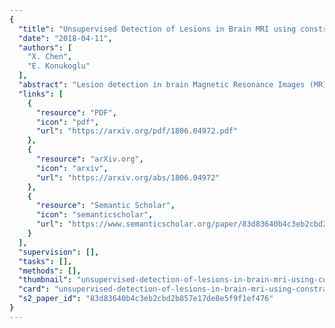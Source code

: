 ```yaml
---
{
  "title": "Unsupervised Detection of Lesions in Brain MRI using constrained adversarial auto-encoders",
  "date": "2018-04-11",
  "authors": [
    "X. Chen",
    "E. Konukoglu"
  ],
  "abstract": "Lesion detection in brain Magnetic Resonance Images (MRI) remains a challenging task. State-of-the-art approaches are mostly based on supervised learning making use of large annotated datasets. Human beings, on the other hand, even non-experts, can detect most abnormal lesions after seeing a handful of healthy brain images. Replicating this capability of using prior information on the appearance of healthy brain structure to detect lesions can help computers achieve human level abnormality detection, specifically reducing the need for numerous labeled examples and bettering generalization of previously unseen lesions. To this end, we study detection of lesion regions in an unsupervised manner by learning data distribution of brain MRI of healthy subjects using auto-encoder based methods. We hypothesize that one of the main limitations of the current models is the lack of consistency in latent representation. We propose a simple yet effective constraint that helps mapping of an image bearing lesion close to its corresponding healthy image in the latent space. We use the Human Connectome Project dataset to learn distribution of healthy-appearing brain MRI and report improved detection, in terms of AUC, of the lesions in the BRATS challenge dataset.",
  "links": [
    {
      "resource": "PDF",
      "icon": "pdf",
      "url": "https://arxiv.org/pdf/1806.04972.pdf"
    },
    {
      "resource": "arXiv.org",
      "icon": "arxiv",
      "url": "https://arxiv.org/abs/1806.04972"
    },
    {
      "resource": "Semantic Scholar",
      "icon": "semanticscholar",
      "url": "https://www.semanticscholar.org/paper/83d83640b4c3eb2cbd2b857e17de8e5f9f1ef476"
    }
  ],
  "supervision": [],
  "tasks": [],
  "methods": [],
  "thumbnail": "unsupervised-detection-of-lesions-in-brain-mri-using-constrained-adversarial-auto-encoders-thumb.jpg",
  "card": "unsupervised-detection-of-lesions-in-brain-mri-using-constrained-adversarial-auto-encoders-card.jpg",
  "s2_paper_id": "83d83640b4c3eb2cbd2b857e17de8e5f9f1ef476"
}
---
```


